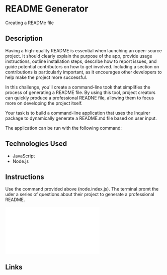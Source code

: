 # README Generator 
Creating a READMe file

## Description
Having a high-quality README is essential when launching an open-source project. It should clearly explain the purpose of the app, provide usage instructions, outline installation steps, describe how to report issues, and guide potential contributors on how to get involved. Including a section on contributions is particularly important, as it encourages other developers to help make the project more successful. 

In this challenge, you'll create a command-line took that simplifies the process of generating a README file. By using this tool, project creators can quickly produce a professional READNE file, allowing them to focus more on developing the project itself. 

Your task is to build a command-line application that uses the Inquirer package to dynamically generate a README.md file based on user input.

The application can be run with the following command:



## Technologies Used 
- JavaScript
- Node.js

## Instructions
Use the command provided above (node.index.js). The terminal promt the uder a series of questions about their project to generate a professional README. 

![alt text](./Pictures.Iinstrctions.pdf)


## Links

